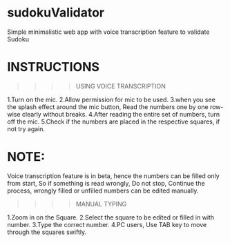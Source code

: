 # sudokuValidator
Simple minimalistic web app with voice transcription feature to validate Sudoku


# INSTRUCTIONS

>>>> USING VOICE TRANSCRIPTION

1.Turn on the mic.
2.Allow permission for mic to be used.
3.when you see the splash effect around the mic button, Read the numbers one by one row-wise clearly without breaks.
4.After reading the entire set of numbers, turn off the mic.
5.Check if the numbers are placed in the respective squares, if not try again.

# NOTE:

Voice transcription feature is in beta, hence the numbers can be filled only from start, So if something is read wrongly,
Do not stop, Continue the process, wrongly filled or unfilled numbers can be edited manually.

>>>> MANUAL TYPING

1.Zoom in on the Square.
2.Select the square to be edited or filled in with number.
3.Type the correct number.
4.PC users, Use TAB key to move through the squares swiftly.
